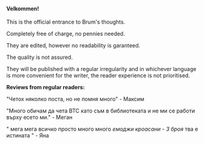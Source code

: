
#### Velkommen!

This is the official entrance to Brum's thoughts. 

Completely free of charge, no pennies needed. 

They are edited, however no readability is garanteed. 

The quality is not assured. 

They will be published with a regular irregularity and in whichever language is more convenient for the writer, the reader experience is not prioritised. 

**Reviews from regular readers:**

"Четох няколко поста, но не помня много" - Максим

"Много обичам да чета BTC като съм в библиотеката и не ми се работи върху есето ми." - Меган

"
мега
мега всичко
просто много много
*емоджи кроасани - 3 броя*
тва е истината
" - Яна




